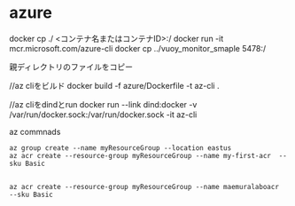 # azure 
docker cp ./  <コンテナ名またはコンテナID>:/
docker run -it mcr.microsoft.com/azure-cli
docker cp ../vuoy_monitor_smaple  5478:/


親ディレクトリのファイルをコピー


//az cliをビルド
docker build -f azure/Dockerfile -t az-cli .

//az cliをdindとrun
docker run --link dind:docker -v /var/run/docker.sock:/var/run/docker.sock -it az-cli



az commnads

```
az group create --name myResourceGroup --location eastus
az acr create --resource-group myResourceGroup --name my-first-acr  --sku Basic


az acr create --resource-group myResourceGroup --name maemuralaboacr  --sku Basic
```